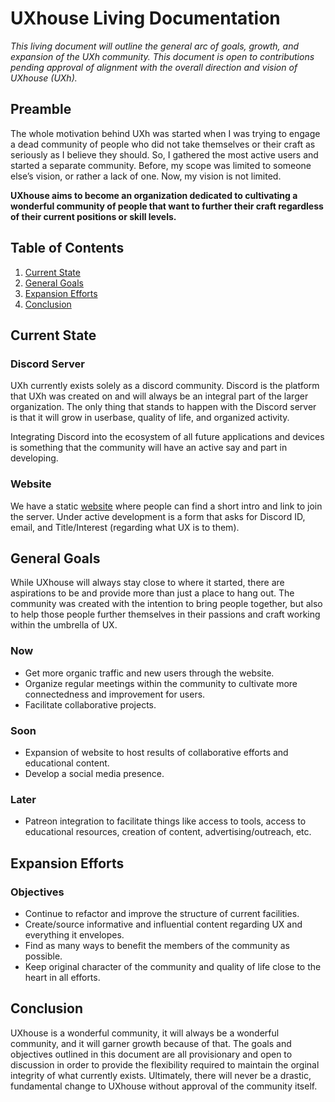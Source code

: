 # UXhouse Living Documentation

*This living document will outline the general arc of goals, growth, and expansion of the UXh community. This document is open to contributions pending approval of alignment with the overall direction and vision of UXhouse (UXh).*

## Preamble

The whole motivation behind UXh was started when I was trying to engage a dead community of people who did not take themselves or their craft as seriously as I believe they should. So, I gathered the most active users and started a separate community. Before, my scope was limited to someone else’s vision, or rather a lack of one. Now, my vision is not limited. 

**UXhouse aims to become an organization dedicated to cultivating a wonderful community of people that want to further their craft regardless of their current positions or skill levels.**

## Table of Contents

1. [Current State](#current-state)
1. [General Goals](#general-goals)
1. [Expansion Efforts](#expansion-efforts)
1. [Conclusion](#conclusion)

## Current State

### Discord Server

UXh currently exists solely as a discord community. Discord is the platform that UXh was created on and will always be an integral part of the larger organization. The only thing that stands to happen with the Discord server is that it will grow in userbase, quality of life, and organized activity.

Integrating Discord into the ecosystem of all future applications and devices is something that the community will have an active say and part in developing.

### Website

We have a static [website](https://uxhouse.co) where people can find a short intro and link to join the server. Under active development is a form that asks for Discord ID, email, and Title/Interest (regarding what UX is to them).

## General Goals

While UXhouse will always stay close to where it started, there are aspirations to be and provide more than just a place to hang out. The community was created with the intention to bring people together, but also to help those people further themselves in their passions and craft working within the umbrella of UX.

### Now

* Get more organic traffic and new users through the website.
* Organize regular meetings within the community to cultivate more connectedness and improvement for users.
* Facilitate collaborative projects.

### Soon

* Expansion of website to host results of collaborative efforts and educational content.
* Develop a social media presence.

### Later

* Patreon integration to facilitate things like access to tools, access to educational resources, creation of content, advertising/outreach, etc.

## Expansion Efforts

### Objectives

* Continue to refactor and improve the structure of current facilities.
* Create/source informative and influential content regarding UX and everything it envelopes.
* Find as many ways to benefit the members of the community as possible.
* Keep original character of the community and quality of life close to the heart in all efforts.

## Conclusion

UXhouse is a wonderful community, it will always be a wonderful community, and it will garner growth because of that. The goals and objectives outlined in this document are all provisionary and open to discussion in order to provide the flexibility required to maintain the orginal integrity of what currently exists. Ultimately, there will never be a drastic, fundamental change to UXhouse without approval of the community itself.
